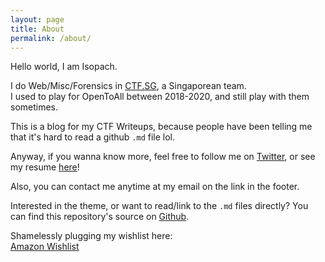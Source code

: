 ```yaml
---
layout: page
title: About
permalink: /about/
---
```


Hello world, I am Isopach.    

I do Web/Misc/Forensics in [CTF.SG](https://ctftime.org/team/77768), a Singaporean team.     
I used to play for OpenToAll between 2018-2020, and still play with them sometimes.     

This is a blog for my CTF Writeups, because people have been telling me that it's hard to read a github `.md` file lol.

Anyway, if you wanna know more, feel free to follow me on [Twitter](https://twitter.com/kohyouliang), or see my resume [here](https://kohyouliang.com/resume/)!

Also, you can contact me anytime at my email on the link in the footer.

Interested in the theme, or want to read/link to the `.md` files directly? You can find this repository's source on [Github](https://github.com/Isopach/isopach.github.io).

Shamelessly plugging my wishlist here:     
[Amazon Wishlist](https://www.amazon.jp/hz/wishlist/ls/22SYRO97XMFN3?ref_=wl_share)
